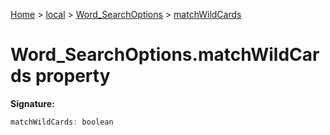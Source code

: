 [Home](./index) &gt; [local](local.md) &gt; [Word\_SearchOptions](local.word_searchoptions.md) &gt; [matchWildCards](local.word_searchoptions.matchwildcards.md)

# Word\_SearchOptions.matchWildCards property


**Signature:**
```javascript
matchWildCards: boolean
```
